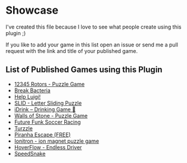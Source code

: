 # Showcase
I've created this file because I love to see what people create using this plugin ;)

If you like to add your game in this list open an issue or send me a pull request with the link and title of your published game.

## List of Published Games using this Plugin

- [12345 Rotors - Puzzle Game](https://play.google.com/store/apps/details?id=com.ross.numbergame12345)
- [Break Bacteria](https://play.google.com/store/apps/details?id=com.turkicgames.breakbacteria)
- [Help Luigi!](https://play.google.com/store/apps/details?id=com.bananaonfire.helpluigi)
- [SLID - Letter Sliding Puzzle](https://play.google.com/store/apps/details?id=com.kamofa.slid)
- [iDrink – Drinking Game 🍻](https://play.google.com/store/apps/details?id=com.garfsapps.umgole)
- [Walls of Stone - Puzzle Game](https://play.google.com/store/apps/details?id=dev.mintstudios.wos)
- [Future Funk Soccer Racing](https://play.google.com/store/apps/details?id=org.godotengine.cargame)
- [Turzzle](https://play.google.com/store/apps/details?id=com.bananaonfire.turzzle)
- [Piranha Escape (FREE)](https://play.google.com/store/apps/details?id=com.bitmagine.piranhaescape.free)
- [Ionitron - ion magnet puzzle game](https://play.google.com/store/apps/details?id=godot.pizzajuggler.ionitron)
- [HoverFlow - Endless Driver](https://play.google.com/store/apps/details?id=godot.pizzajuggler.hoverflow)
- [SpeedSnake](https://play.google.com/store/apps/details?id=com.mosscrow.speedsnake)
